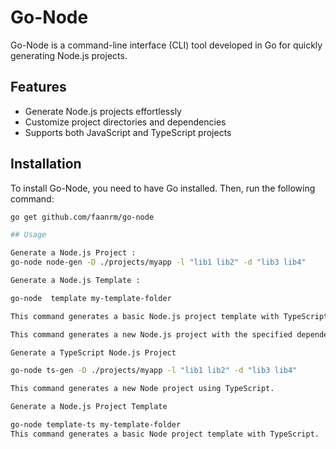 # Go-Node

Go-Node is a command-line interface (CLI) tool developed in Go for quickly generating Node.js projects.

## Features

- Generate Node.js projects effortlessly
- Customize project directories and dependencies
- Supports both JavaScript and TypeScript projects

## Installation

To install Go-Node, you need to have Go installed. Then, run the following command:

```bash
go get github.com/faanrm/go-node

## Usage 

Generate a Node.js Project : 
go-node node-gen -D ./projects/myapp -l "lib1 lib2" -d "lib3 lib4"

Generate a Node.js Template :  

go-node  template my-template-folder

This command generates a basic Node.js project template with TypeScript.

This command generates a new Node.js project with the specified dependencies.

Generate a TypeScript Node.js Project

go-node ts-gen -D ./projects/myapp -l "lib1 lib2" -d "lib3 lib4"

This command generates a new Node project using TypeScript.

Generate a Node.js Project Template

go-node template-ts my-template-folder
This command generates a basic Node project template with TypeScript.